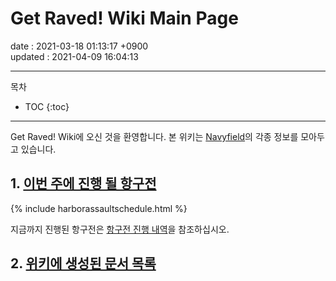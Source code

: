 # Get Raved! Wiki Main Page

date : 2021-03-18 01:13:17 +0900\
updated : 2021-04-09 16:04:13

---

목차
* TOC
{:toc}

---

Get Raved! Wiki에 오신 것을 환영합니다. 본 위키는 <a href="http://navyfield.co.kr/main.asp" class="external">Navyfield</a>의 각종 정보를 모아두고 있습니다.

## 1. [이번 주에 진행 될 항구전](http://navyfield.co.kr/guide/harbor/main.asp)

{% include harborassaultschedule.html %}

지금까지 진행된 항구전은 [항구전 진행 내역](HarborAssaultHistory)을 참조하십시오.

## 2. [위키에 생성된 문서 목록](wikilist.md)

